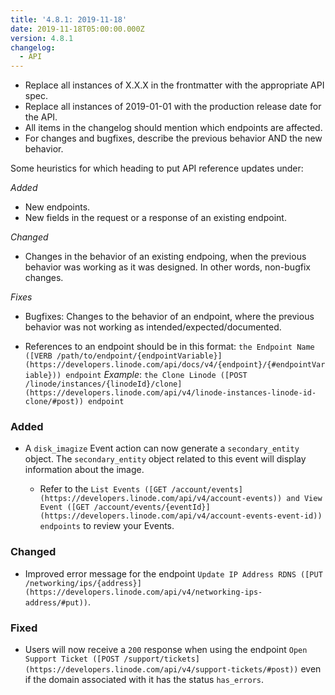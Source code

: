 ```yaml
---
title: '4.8.1: 2019-11-18'
date: 2019-11-18T05:00:00.000Z
version: 4.8.1
changelog:
  - API
---
```

<!-- API changelog requirements - delete this before merging -->
- Replace all instances of X.X.X in the frontmatter with the appropriate API spec.
- Replace all instances of 2019-01-01 with the production release date for the API.
- All items in the changelog should mention which endpoints are affected.
- For changes and bugfixes, describe the previous behavior AND the new behavior.

<!-- Where to put things - delete this before merging -->
Some heuristics for which heading to put API reference updates under:

*Added*
- New endpoints.
- New fields in the request or a response of an existing endpoint.

*Changed*
- Changes in the behavior of an existing endpoing, when the previous behavior was working as it was designed. In other words, non-bugfix changes.

*Fixes*
- Bugfixes: Changes to the behavior of an endpoint, where the previous behavior was not working as intended/expected/documented.

<!-- Sample syntax - delete this before merging -->

- References to an endpoint should be in this format: `the Endpoint Name ([VERB /path/to/endpoint/{endpointVariable}](https://developers.linode.com/api/docs/v4/{endpoint}/{#endpointVariable})) endpoint` *Example*: `the Clone Linode ([POST /linode/instances/{linodeId}/clone](https://developers.linode.com/api/v4/linode-instances-linode-id-clone/#post)) endpoint`

<!-- Fill these sections out: -->

### Added

- A `disk_imagize` Event action can now generate a `secondary_entity` object. The `secondary_entity` object related to this event will display information about the image.

  - Refer to the `List Events ([GET /account/events](https://developers.linode.com/api/v4/account-events)) and View Event ([GET /account/events/{eventId}](https://developers.linode.com/api/v4/account-events-event-id)) endpoints` to review your Events.

### Changed

- Improved error message for the endpoint `Update IP Address RDNS ([PUT /networking/ips/{address}](https://developers.linode.com/api/v4/networking-ips-address/#put))`.

### Fixed

- Users will now receive a `200` response when using the endpoint `Open Support Ticket ([POST /support/tickets](https://developers.linode.com/api/v4/support-tickets/#post))` even if the domain associated with it has the status `has_errors`.
